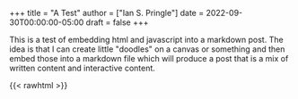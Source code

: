 +++
title = "A Test"
author = ["Ian S. Pringle"]
date = 2022-09-30T00:00:00-05:00
draft = false
+++

This is a test of embedding html and javascript into a markdown post. The idea
is that I can create little "doodles" on a canvas or something and then embed
those into a markdown file which will produce a post that is a mix of written
content and interactive content.

{{< rawhtml >}}
<script>
console.log("Hi")
var shapes = [];
var nestedShapes = [-100];

function animate() {
	var canvas = document.getElementById('bg');
	canvas.width = document.body.clientWidth;
	canvas.height = document.body.clientHeight;
	//drawGrid();
	var cw = canvas.width
	var ch = canvas.height
	var s = 200;
	for (var x=0;x<=cw+s;x+=s) {
		for (var y=0;y<=cw+s;y+=s) {
			shapes.push([x,y]);
		}
	}
	var t = 50;
	var max = 600
	for (var x=0;x<=max;x+=t) {
		nestedShapes.push(x);
	}


	//setInterval(drawShape, 100);
	//setInterval(drawNestedShape, 100);
	//setInterval(run, 100);
	window.requestAnimationFrame(loop);
}
function loop(timestamp) {
	drawNestedShape();
	window.requestAnimationFrame(loop);
}


function drawShape() {
	var canvas = document.getElementById('bg');
	if (canvas.getContext) {
		shapes.forEach(shape => {
			var x = shape[0];
			var y = shape[1];
			var ctx = canvas.getContext('2d');
			ctx.fillStyle = 'rgba(0,0,0,0.4)';
			ctx.strokeStyle = 'rgba(0,153,255,0.4)';
			ctx.save();
			ctx.translate(x, y);

			var time = new Date();
			ctx.rotate(((2*Math.PI)/6)*time.getSeconds() + ((2*Math.PI)/6000)*time.getMilliseconds());
			ctx.translate(0,0);
			ctx.beginPath();
			ctx.arc(95,50,40,0,2*Math.PI);
			ctx.stroke();
			ctx.restore();
		});
	}
}
function drawNestedShape() {
	var canvas = document.getElementById('bg');
	if (canvas.getContext) {
		nestedShapes.forEach(shape => {
			console.log(shape);
			var x = canvas.width/2;
			var y = canvas.height/2;
			var ctx = canvas.getContext('2d');
			ctx.fillStyle = 'rgba(0,0,0,0.4)';
			ctx.strokeStyle = 'rgba(0,153,255,0.4)';
			ctx.save();
			ctx.translate(x, y);

			var time = new Date();
			ctx.rotate(((2*Math.PI)/6)*time.getSeconds() + ((2*Math.PI)/6000)*time.getMilliseconds());
			ctx.translate(shape,0);
			ctx.beginPath();
			ctx.arc(95,50,40,0,2*Math.PI);
			ctx.stroke();
			ctx.restore();
		});
	}
}
function drawGrid() {
	var canvas = document.getElementById('bg');
	var cw = canvas.width
	var ch = canvas.height
	ctx = canvas.getContext('2d');

	for (var x=0;x<=cw;x+=50) {
		ctx.moveTo(x,2);
		ctx.lineTo(x,ch);
	}
	for (var y=0;y<=cw;y+=50) {
		ctx.moveTo(2,y);
		ctx.lineTo(cw,y);
	}
	ctx.strokeStyle = "black";
	ctx.stroke();
}

function run() {
	var canvas = document.getElementById('bg');
	if (canvas.getContext) {
		var ctx = canvas.getContext('2d');
		ctx.fillStyle = 'rgba(0,0,0,0.4)';
		ctx.strokeStyle = 'rgba(0,153,255,0.4)';
		ctx.save();
		ctx.translate(
			canvas.width/2,
			canvas.height/2);

		var time = new Date();
		ctx.rotate(((2*Math.PI)/6)*time.getSeconds() + ((2*Math.PI)/6000)*time.getMilliseconds());
		ctx.translate(400,1);
		ctx.beginPath();
		ctx.arc(95,50,40,0,2*Math.PI);
		ctx.stroke();
		ctx.restore();
	}
}
</script>
<div onload="animate();" style="overflow:hidden;width:100%;height:100%;margin:0;" >
<canvas id="bg"></canvas>
</div>
{{< /rawhtml >}}
